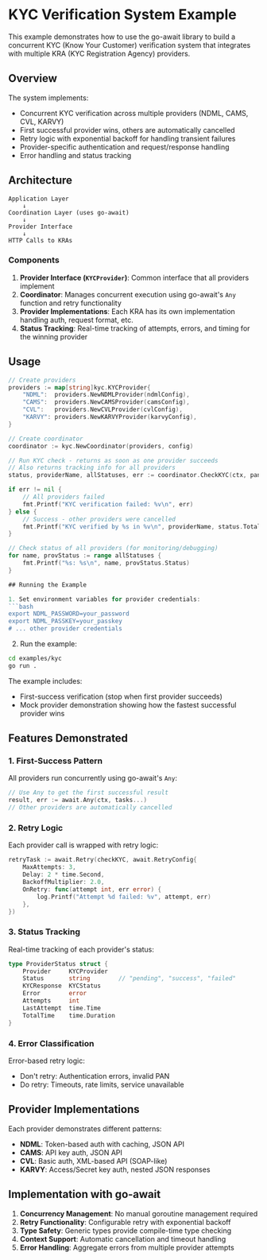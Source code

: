 # KYC Verification System Example

This example demonstrates how to use the go-await library to build a concurrent KYC (Know Your Customer) verification system that integrates with multiple KRA (KYC Registration Agency) providers.

## Overview

The system implements:
- Concurrent KYC verification across multiple providers (NDML, CAMS, CVL, KARVY)
- First successful provider wins, others are automatically cancelled
- Retry logic with exponential backoff for handling transient failures
- Provider-specific authentication and request/response handling
- Error handling and status tracking

## Architecture

```
Application Layer
    ↓
Coordination Layer (uses go-await)
    ↓
Provider Interface
    ↓
HTTP Calls to KRAs
```

### Components

1. **Provider Interface (`KYCProvider`)**: Common interface that all providers implement
2. **Coordinator**: Manages concurrent execution using go-await's `Any` function and retry functionality
3. **Provider Implementations**: Each KRA has its own implementation handling auth, request format, etc.
4. **Status Tracking**: Real-time tracking of attempts, errors, and timing for the winning provider

## Usage

```go
// Create providers
providers := map[string]kyc.KYCProvider{
    "NDML":  providers.NewNDMLProvider(ndmlConfig),
    "CAMS":  providers.NewCAMSProvider(camsConfig),
    "CVL":   providers.NewCVLProvider(cvlConfig),
    "KARVY": providers.NewKARVYProvider(karvyConfig),
}

// Create coordinator
coordinator := kyc.NewCoordinator(providers, config)

// Run KYC check - returns as soon as one provider succeeds
// Also returns tracking info for all providers
status, providerName, allStatuses, err := coordinator.CheckKYC(ctx, panDetails)

if err != nil {
    // All providers failed
    fmt.Printf("KYC verification failed: %v\n", err)
} else {
    // Success - other providers were cancelled
    fmt.Printf("KYC verified by %s in %v\n", providerName, status.TotalTime)
}

// Check status of all providers (for monitoring/debugging)
for name, provStatus := range allStatuses {
    fmt.Printf("%s: %s\n", name, provStatus.Status)
}

## Running the Example

1. Set environment variables for provider credentials:
```bash
export NDML_PASSWORD=your_password
export NDML_PASSKEY=your_passkey
# ... other provider credentials
```

2. Run the example:
```bash
cd examples/kyc
go run .
```

The example includes:
- First-success verification (stop when first provider succeeds)
- Mock provider demonstration showing how the fastest successful provider wins

## Features Demonstrated

### 1. First-Success Pattern
All providers run concurrently using go-await's `Any`:
```go
// Use Any to get the first successful result
result, err := await.Any(ctx, tasks...)
// Other providers are automatically cancelled
```

### 2. Retry Logic
Each provider call is wrapped with retry logic:
```go
retryTask := await.Retry(checkKYC, await.RetryConfig{
    MaxAttempts: 3,
    Delay: 2 * time.Second,
    BackoffMultiplier: 2.0,
    OnRetry: func(attempt int, err error) {
        log.Printf("Attempt %d failed: %v", attempt, err)
    },
})
```

### 3. Status Tracking
Real-time tracking of each provider's status:
```go
type ProviderStatus struct {
    Provider     KYCProvider
    Status       string        // "pending", "success", "failed"
    KYCResponse  KYCStatus
    Error        error
    Attempts     int
    LastAttempt  time.Time
    TotalTime    time.Duration
}
```

### 4. Error Classification
Error-based retry logic:
- Don't retry: Authentication errors, invalid PAN
- Do retry: Timeouts, rate limits, service unavailable

## Provider Implementations

Each provider demonstrates different patterns:
- **NDML**: Token-based auth with caching, JSON API
- **CAMS**: API key auth, JSON API
- **CVL**: Basic auth, XML-based API (SOAP-like)
- **KARVY**: Access/Secret key auth, nested JSON responses

## Implementation with go-await

1. **Concurrency Management**: No manual goroutine management required
2. **Retry Functionality**: Configurable retry with exponential backoff
3. **Type Safety**: Generic types provide compile-time type checking
4. **Context Support**: Automatic cancellation and timeout handling
5. **Error Handling**: Aggregate errors from multiple provider attempts
